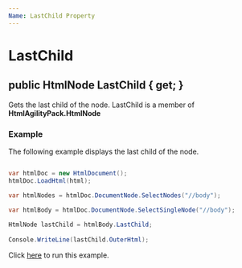 ```yaml
---
Name: LastChild Property
---
```


# LastChild

## public HtmlNode LastChild { get; }

Gets the last child of the node. LastChild is a member of **HtmlAgilityPack.HtmlNode**

### Example

The following example displays the last child of the node.

```csharp

var htmlDoc = new HtmlDocument();
htmlDoc.LoadHtml(html);

var htmlNodes = htmlDoc.DocumentNode.SelectNodes("//body");

var htmlBody = htmlDoc.DocumentNode.SelectSingleNode("//body");
		
HtmlNode lastChild = htmlBody.LastChild;
		
Console.WriteLine(lastChild.OuterHtml);	

```

Click [here](https://dotnetfiddle.net/W7K9JO) to run this example.
